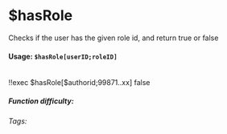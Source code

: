 # $hasRole
Checks if the user has the given role id, and return true or false

#### Usage: `$hasRole[userID;roleID]`
<br/>
<discord-messages>
	<discord-message :bot="false" role-color="#ffcc9a" author="Member">
		!!exec $hasRole[$authorid;99871..xx]
	</discord-message>
	<discord-message :bot="true" role-color="#0099ff" author="Custom Command" avatar="https://media.discordapp.net/avatars/725721249652670555/781224f90c3b841ba5b40678e032f74a.webp">
		false
	</discord-message>
</discord-messages>

##### Function difficulty: <Badge type="tip" text="Easy" vertical="middle" /> 
###### Tags: <Badge type="tip" text="has" vertical="middle" /> <Badge type="tip" text="role" vertical="middle" />